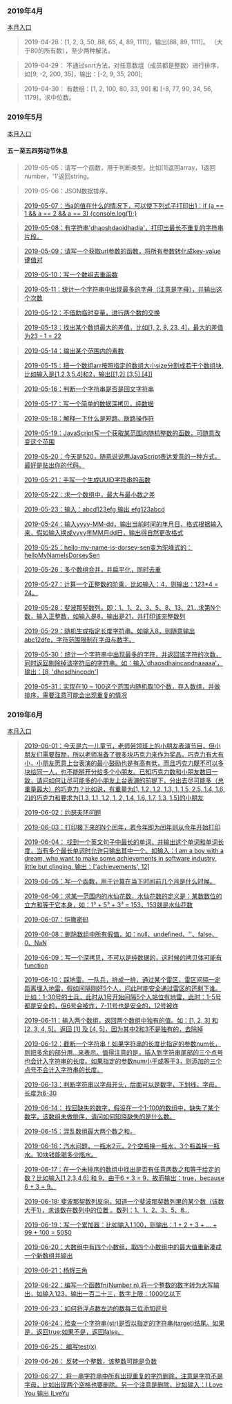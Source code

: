 
### 2019年4月
[本月入口](https://github.com/dorseysen/One-Date-One-Question/blob/master/src/2019/2019-04.js)

> 2019-04-28：[1, 2, 3, 50, 88, 65, 4, 89, 1111]，输出[88, 89, 1111]。 （大于80的所有数），至少两种解法。  

> 2019-04-29： 不通过sort方法，对任意数组（成员都是整数）进行排序，如[9, -2, 200, 35]，输出：[-2, 9, 35, 200];  

> 2019-04-30： 有数组：[1, 2, 100, 80, 33, 90] 和 [-8, 77, 90, 34, 56, 1179]，求中位数。  

### 2019年5月
[本月入口](https://github.com/dorseysen/One-Date-One-Question/blob/master/src/2019/2019-05.js)

#### 五一至五四劳动节休息

> 2019-05-05：请写一个函数，用于判断类型。比如[1]返回array，1返回number，'1'返回string。  

> 2019-05-06：JSON数据排序。  

> [2019-05-07：当a的值在什么的情况下，可以使下列式子打印出1：if (a == 1 && a == 2 && a == 3) {console.log(1);}](https://github.com/dorseysen/One-Date-One-Question/issues/1)  

> [2019-05-08：有字符串'dhaoshdaoidhadia'，打印出最长不重复的字符串片段。](https://github.com/dorseysen/One-Date-One-Question/issues/2)  

> [2019-05-09：请写一个获取url参数的函数，将所有参数转化成key-value键值对](https://github.com/dorseysen/One-Date-One-Question/issues/3)  

> [2019-05-10：写一个数组去重函数](https://github.com/dorseysen/One-Date-One-Question/issues/4)  

> [2019-05-11：统计一个字符串中出现最多的字母（注意是字母），并输出这个次数](https://github.com/dorseysen/One-Date-One-Question/issues/5)  

> [2019-05-12：不借助临时变量，进行两个数的交换](https://github.com/dorseysen/One-Date-One-Question/issues/6)  

> [2019-05-13：找出某个数组最大的差值，比如[1, 2, 8, 23, 4]，最大的差值为23 - 1 = 22](https://github.com/dorseysen/One-Date-One-Question/issues/7)  

> [2019-05-14：输出某个范围内的素数](https://github.com/dorseysen/One-Date-One-Question/issues/8)  

> [2019-05-15：把一个数组arr按照指定的数组大小size分割成若干个数组块,比如输入是[1,2,3,5,4]和2，输出[[1,2],[3,5],[4]]](https://github.com/dorseysen/One-Date-One-Question/issues/9)  

> [2019-05-16：判断一个字符串是否是回文字符串](https://github.com/dorseysen/One-Date-One-Question/issues/10)  

> [2019-05-17：写一个简单的数据深拷贝，纯数据](https://github.com/dorseysen/One-Date-One-Question/issues/11)  

> [2019-05-18：解释一下什么是短路、断路操作符](https://github.com/dorseysen/One-Date-One-Question/issues/12)  

> [2019-05-19：JavaScript写一个获取某范围内随机整数的函数，可随意改变这个范围](https://github.com/dorseysen/One-Date-One-Question/issues/13)  

> [2019-05-20：今天是520，随意说说用JavaScript表达爱意的一种方式，最好是贴出你的代码。](https://github.com/dorseysen/One-Date-One-Question/issues/14)  

> [2019-05-21：手写一个生成UUID字符串的函数](https://github.com/dorseysen/One-Date-One-Question/issues/15)  

> [2019-05-22：求一个数组中，最大与最小数之差](https://github.com/dorseysen/One-Date-One-Question/issues/16)  

> [2019-05-23：输入：abcd123efg 输出 efg123abcd](https://github.com/dorseysen/One-Date-One-Question/issues/17)  

> [2019-05-24：输入yyyy-MM-dd，输出当前时间的年月日，格式根据输入来，假如输入换成yyyy年MM月dd日，输出得自然更改格式](https://github.com/dorseysen/One-Date-One-Question/issues/18)  

> [2019-05-25：hello-my-name-is-dorsey-sen变为驼峰式的：helloMyNameIsDorseySen](https://github.com/dorseysen/One-Date-One-Question/issues/19)  

> [2019-05-26：多个数组合并，并扁平化，同时去重](https://github.com/dorseysen/One-Date-One-Question/issues/20)  

> [2019-05-27：计算一个正整数的阶乘，比如输入：4，则输出：1*2*3*4 = 24。](https://github.com/dorseysen/One-Date-One-Question/issues/21)  

> [2019-05-28：斐波那契数列。即：1、1、2、3、5、8、13、21...求第N个数，输入正整数，如输入是8，输出是21，并打印该完整数列](https://github.com/dorseysen/One-Date-One-Question/issues/22)  

> [2019-05-29：随机生成指定长度字符串。如输入8，则随意输出abc12dfe，字符范围限制在字母与数字。](https://github.com/dorseysen/One-Date-One-Question/issues/23)  

> [2019-05-30：统计一个字符串中出现最多的字符，并返回该字符的次数，同时返回剔除掉该字符后的字符串。如：输入'dhaosdhaincapdnaaaaa'，输出：[8, 'dhosdhincpdn']](https://github.com/dorseysen/One-Date-One-Question/issues/24)  

> [2019-05-31：实现在10 ~ 100这个范围内随机取10个数，存入数组，并做排序，需要注意可能会出现重复的情况](https://github.com/dorseysen/One-Date-One-Question/issues/24)  

### 2019年6月
[本月入口](https://github.com/dorseysen/One-Date-One-Question/blob/master/src/2019/2019-06.js)

> [ 2019-06-01：今天是六一儿童节，老师带领班上的小朋友表演节目，但小朋友们需要鼓励，所以老师准备了很多块巧克力来作为奖品，巧克力有大有小，小朋友愿意上台表演的最小鼓励也是有高有低，而且巧克力既不可以多块给同一人，也不能掰开分给多个小朋友。已知巧克力数和小朋友数目一致，请问如何让尽可能多的小朋友上台表演的前提下，分出去尽可能多（总重量最大）的巧克力？比如说，有重量为[1, 1.2, 1.2, 1.3, 1, 1.5, 2.5, 1.4, 1.6, 2]的巧克力和要求为[1.3, 1.1, 1.2, 1, 2, 1.4, 1.6, 1.7, 1.3, 1.5]的小朋友](https://github.com/dorseysen/One-Date-One-Question/issues/25)  

> [2019-06-02：约瑟夫环问题](https://github.com/dorseysen/One-Date-One-Question/issues/26)  

> [2019-06-03：打印接下来的N个闰年，若今年即为闰年则从今年开始打印](https://github.com/dorseysen/One-Date-One-Question/issues/27)  

> [2019-06-04： 找到一个英文句子中最长的单词，并输出这个单词和单词长度，当有多个最长单词时允许只输出其中一个。如输入：I am a boy with a dream, who want to make some achievements in software industry, little but clinging. 输出：['achievements', 12]](https://github.com/dorseysen/One-Date-One-Question/issues/28)  

> [2019-06-05：写一个函数，用于计算在当下时间前几个月是什么时候。](https://github.com/dorseysen/One-Date-One-Question/issues/29)  

> [2019-06-06：求某一范围内的水仙花数，水仙花数的定义是：某数数位的立方和等于它本身，如：1³ + 5³ + 3³ = 153，153就是水仙花数](https://github.com/dorseysen/One-Date-One-Question/issues/30)  

> [2019-06-07：恺撒密码](https://github.com/dorseysen/One-Date-One-Question/issues/31)  

> [2019-06-08：删除数组中所有假值，如：null、undefined、''、false、0、NaN](https://github.com/dorseysen/One-Date-One-Question/issues/32)  

> [2019-06-09：写一个深拷贝，不可以是纯数据的，这时候的拷贝体可能有function](https://github.com/dorseysen/One-Date-One-Question/issues/33)  

> [2019-06-10：踩地雷。一队兵，排成一排，通过某个雷区，雷区间隔一定距离埋入地雷，假如间隔刚好5个人，问此时能安全通过雷区的还剩下谁。比如：1-30号的士兵，此时从1号开始间隔5个人站位有地雷，此时：1-5号都是安全的，但6号会被炸，7-11号也是安全的，12号被炸](https://github.com/dorseysen/One-Date-One-Question/issues/34)  

> [2019-06-11：输入两个数组，返回两个数组中独有的值。如：[1, 2, 3] 和 [2, 3, 4, 5]。返回 [1] 及 [4, 5]，因为其中2和3不是独有的，去除掉](https://github.com/dorseysen/One-Date-One-Question/issues/35)  

> [2019-06-12：截断一个字符串！如果字符串的长度比指定的参数num长，则把多余的部分用...来表示。值得注意的是，插入到字符串尾部的三个点号也会计入字符串的长度。如果指定的参数num小于或等于3，则添加的三个点号不会计入字符串的长度。](https://github.com/dorseysen/One-Date-One-Question/issues/36)  

> [2019-06-13：判断字符串以字母开头，后面可以是数字，下划线，字母，长度为6-30](https://github.com/dorseysen/One-Date-One-Question/issues/37)  

> [2019-06-14： 找回缺失的数字，假设在一个1-100的数组中，缺失了某个数字，该数组未做排序，请问如何知晓缺失的是什么数。](https://github.com/dorseysen/One-Date-One-Question/issues/38)  

> [2019-06-15：混乱数组最大两个数之和。](https://github.com/dorseysen/One-Date-One-Question/issues/39)  

> [2019-06-16：汽水问题，一瓶水2元，2个空瓶换一瓶水，3个瓶盖换一瓶水。10块钱能喝多少瓶水。](https://github.com/dorseysen/One-Date-One-Question/issues/40)  

> [2019-06-17：在一个未排序的数组中找出是否有任意两数之和等于给定的数？比如输入[1,2,3,4,6] 和 9，由于6 + 3 = 9，故而输出：true，because 6 + 3 = 9。](https://github.com/dorseysen/One-Date-One-Question/issues/41)  

> [2019-06-18: 斐波那契数列反向，知道一个斐波那契数列里的某个数（该数大于1），求该数在数列中的位置 。数列：1、1、2、3、5、8...](https://github.com/dorseysen/One-Date-One-Question/issues/42)  

> [2019-06-19：写一个累加器：比如输入1,100，则输出：1 + 2 + 3 + ... + 99 + 100 = 5050](https://github.com/dorseysen/One-Date-One-Question/issues/43)  

> [2019-06-20：大数组中有四个小数组，取四个小数组中的最大值重新凑成一个新数组并输出](https://github.com/dorseysen/One-Date-One-Question/issues/44)  

> [2019-06-21：杨辉三角](https://github.com/dorseysen/One-Date-One-Question/issues/45)  

> [2019-06-22：编写一个函数fn(Number n),将一个整数的数字转为大写输出，如输入123，输出一百二十三，数字上限：1000亿以下](https://github.com/dorseysen/One-Date-One-Question/issues/46)  

> [2019-06-23：如何将浮点数左边的数每三位添加逗号](https://github.com/dorseysen/One-Date-One-Question/issues/47)  

> [2019-06-24：检查一个字符串(str)是否以指定的字符串(target)结尾。如果是，返回true;如果不是，返回false。](https://github.com/dorseysen/One-Date-One-Question/issues/48)  

> [2019-06-25： 编写test(x)](https://github.com/dorseysen/One-Date-One-Question/issues/49)  

> [2019-06-26： 反转一个整数，该整数可能是负数](https://github.com/dorseysen/One-Date-One-Question/issues/50)  

> [2019-06-27： 将一串字符串中所有出现重复的字符删除，注意是字符不是字母，比如出现两个空格也要删除。另一个注意是删除，比如输入：I Love You 输出 ILveYu](https://github.com/dorseysen/One-Date-One-Question/issues/51)  
